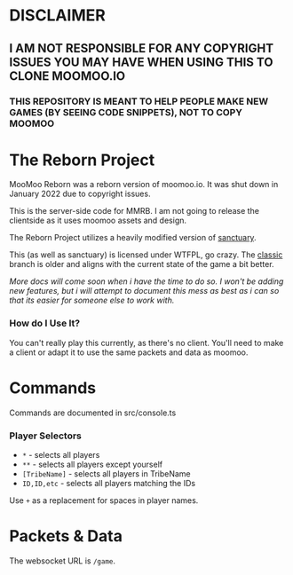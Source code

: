 # DISCLAIMER

## I AM NOT RESPONSIBLE FOR ANY COPYRIGHT ISSUES YOU MAY HAVE WHEN USING THIS TO CLONE MOOMOO.IO

### THIS REPOSITORY IS MEANT TO HELP PEOPLE MAKE NEW GAMES (BY SEEING CODE SNIPPETS), NOT TO COPY MOOMOO

# The Reborn Project

MooMoo Reborn was a reborn version of moomoo.io. It was shut down in January 2022 due to copyright issues.

This is the server-side code for MMRB. I am not going to release the clientside as it uses moomoo assets and design.

The Reborn Project utilizes a heavily modified version of [sanctuary](https://github.com/Picoseconds/sanctuary).

This (as well as sanctuary) is licensed under WTFPL, go crazy. The [classic](https://github.com/itzTheMeow/reborn-project/tree/classic) branch is older and aligns with the current state of the game a bit better.

_More docs will come soon when i have the time to do so. I won't be adding new features, but i will attempt to document this mess as best as i can so that its easier for someone else to work with._

### How do I Use It?

You can't really play this currently, as there's no client. You'll need to make a client or adapt it to use the same packets and data as moomoo.

# Commands

Commands are documented in src/console.ts

### Player Selectors

- `*` - selects all players
- `**` - selects all players except yourself
- `[TribeName]` - selects all players in TribeName
- `ID,ID,etc` - selects all players matching the IDs

Use `+` as a replacement for spaces in player names.

# Packets & Data

The websocket URL is `/game`.
